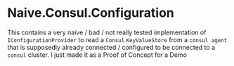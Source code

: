 # Naive.Consul.Configuration

This contains a very naive / bad / not really tested implementation of `IConfigurationProvider` to read a `Consul` `KeyValueStore` from a `consul agent` that is supposedly already connected / configured to be connected to a `consul` cluster.
I just made it as a Proof of Concept for a Demo
